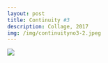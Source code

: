 ```yaml
---
layout: post
title: Continuity #3
description: Collage, 2017
img: /img/continuityno3-2.jpeg
---
```




<div class="img_row">
  <img class="col three" src="/img/continuityno3-1.jpeg"/>
</div>
<div class="col three caption">
	
</div>
